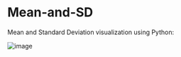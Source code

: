 # Mean-and-SD
Mean and Standard Deviation visualization using Python:

![image](https://user-images.githubusercontent.com/25851171/73906697-120b9d00-4861-11ea-8276-98ae77f0cc46.png)
